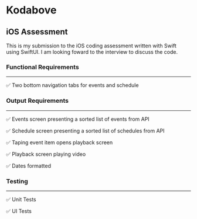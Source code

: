 # Kodabove
## iOS Assessment
This is  my submission to the iOS coding assessment written with Swift using SwiftUI. I am looking foward to the interview to discuss the code.

### Functional Requirements
---
:white_check_mark: Two bottom navigation tabs for events and schedule

### Output Requirements
---
:white_check_mark: Events screen presenting a sorted list of events from API

:white_check_mark: Schedule screen presenting a sorted list of schedules from API

:white_check_mark: Taping event item opens playback screen

:white_check_mark: Playback screen playing video

:white_check_mark: Dates formatted

### Testing
---
:white_check_mark: Unit Tests

:white_check_mark: UI Tests

